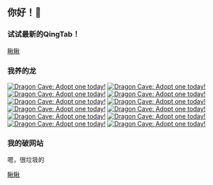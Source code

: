 ## 你好！👋

### 试试最新的QingTab！

[瞅瞅](https://theoninesixy.github.io/Tools/QingTab/)

### 我养的龙

[![Dragon Cave: Adopt one today!](https://dragcave.net/image/BTKPO.gif)](https://dragcave.net/view/BTKPO)
[![Dragon Cave: Adopt one today!](https://dragcave.net/image/8oAmQ.gif)](https://dragcave.net/view/8oAmQ)
[![Dragon Cave: Adopt one today!](https://dragcave.net/image/5daCQ.gif)](https://dragcave.net/view/5daCQ)
[![Dragon Cave: Adopt one today!](https://dragcave.net/image/5hArZ.gif)](https://dragcave.net/view/5hArZ)
[![Dragon Cave: Adopt one today!](https://dragcave.net/image/FgN7J.gif)](https://dragcave.net/view/FgN7J)
[![Dragon Cave: Adopt one today!](https://dragcave.net/image/JjzeR.gif)](https://dragcave.net/view/JjzeR)
[![Dragon Cave: Adopt one today!](https://dragcave.net/image/HMVxD.gif)](https://dragcave.net/view/HMVxD)
[![Dragon Cave: Adopt one today!](https://dragcave.net/image/7yTVr.gif)](https://dragcave.net/view/7yTVr)
[![Dragon Cave: Adopt one today!](https://dragcave.net/image/3N6ND.gif)](https://dragcave.net/view/3N6ND)
[![Dragon Cave: Adopt one today!](https://dragcave.net/image/56XEJ.gif)](https://dragcave.net/view/56XEJ)
[![Dragon Cave: Adopt one today!](https://dragcave.net/image/cRYCN.gif)](https://dragcave.net/view/cRYCN)
[![Dragon Cave: Adopt one today!](https://dragcave.net/image/Qbt9B.gif)](https://dragcave.net/view/Qbt9B)

### 我的破网站

嗯，很垃圾的

[瞅瞅](https://theoninesixy.github.io)
